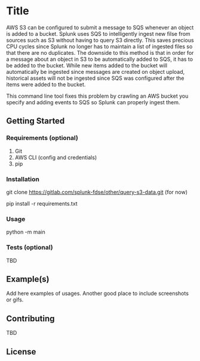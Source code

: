 # Title
AWS S3 can be configured to submit a message to SQS whenever an object is added to a bucket.  Splunk uses SQS to intelligently ingest new filse from sources such as S3 without having to query S3 directly. This saves precious CPU cycles since Splunk no longer has to maintain a list of ingested files so that there are no duplicates. The downside to this method is that in order for a message about an object in S3 to be automatically added to SQS, it has to be added to the bucket.  While new items added to the bucket will automatically be ingested since messages are created on object upload, historical assets will not be ingested since SQS was configured after the items were added to the bucket.

This command line tool fixes this problem by crawling an AWS bucket you specify and adding events to SQS so Splunk can properly ingest them.

## Getting Started
### Requirements (optional)
1. Git
2. AWS CLI (config and credentials)
3. pip

### Installation
git clone https://gitlab.com/splunk-fdse/other/query-s3-data.git (for now)

pip install -r requirements.txt


### Usage
python -m main

### Tests (optional)
TBD

## Example(s)
Add here examples of usages. Another good place to include screenshots or gifs.


## Contributing
TBD

## License